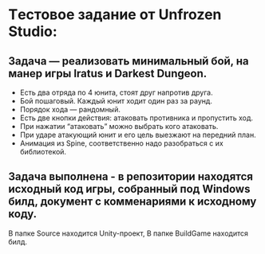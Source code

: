 # Tестовое задание от Unfrozen Studio:
## Задача — реализовать минимальный бой, на манер игры Iratus и Darkest Dungeon.
- Есть два отряда по 4 юнита, стоят друг напротив друга.
- Бой пошаговый. Каждый юнит ходит один раз за раунд.
- Порядок хода — рандомный.
- Есть две кнопки действия: атаковать противника и пропустить ход.
- При нажатии “атаковать” можно выбрать кого атаковать.
- При ударе атакующий юнит и его цель выезжают на передний план.
- Анимация из Spine, соответственно надо разобраться с их библиотекой.

## Задача выполнена - в репозитории находятся исходный код игры, собранный под Windows билд, документ с комменариями к исходному коду.
В папке Source находится Unity-проект,
В папке BuildGame находится билд.
